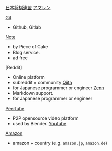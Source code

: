 
[日本将棋連盟](https://www.shogi.or.jp/)
[アマレン](http://amaren.la.coocan.jp/)

[Git](https://git-scm.com/)
* Github, Gitlab

[Note](https://note.com)
* by Piece of Cake
* Blog service.
* ad free

[Reddit]
* Online platform
* subreddit = community
[Qiita](https://qiita.com)
* for Japanese programmer or engineer
[Zenn](https://zenn.dev)
* Markdown support.
* for Japanese programmer or engineer

[Peertube](https://joinpeertube.org/)
* P2P opensource video platform
* used by Blender.
[Youtube](https://youtube.com)

[Amazon](https://amazon.com)
* amazon + country (e.g. `amazon.jp`, `amazon.de`)
